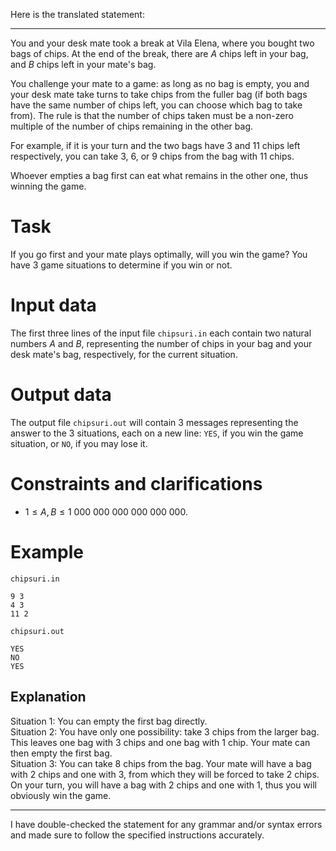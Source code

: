 Here is the translated statement:

---

You and your desk mate took a break at Vila Elena, where you bought two bags of chips. At the end of the break, there are $A$ chips left in your bag, and $B$ chips left in your mate's bag.

You challenge your mate to a game: as long as no bag is empty, you and your desk mate take turns to take chips from the fuller bag (if both bags have the same number of chips left, you can choose which bag to take from). The rule is that the number of chips taken must be a non-zero multiple of the number of chips remaining in the other bag.

For example, if it is your turn and the two bags have $3$ and $11$ chips left respectively, you can take $3$, $6$, or $9$ chips from the bag with $11$ chips.

Whoever empties a bag first can eat what remains in the other one, thus winning the game.

# Task

If you go first and your mate plays optimally, will you win the game? You have $3$ game situations to determine if you win or not.

# Input data

The first three lines of the input file `chipsuri.in` each contain two natural numbers $A$ and $B$, representing the number of chips in your bag and your desk mate's bag, respectively, for the current situation.

# Output data

The output file `chipsuri.out` will contain 3 messages representing the answer to the 3 situations, each on a new line: `YES`, if you win the game situation, or `NO`, if you may lose it.

# Constraints and clarifications

* $1 \leq A, B \leq 1\ 000\ 000\ 000\ 000\ 000\ 000$.

# Example

`chipsuri.in`
```
9 3
4 3
11 2
```

`chipsuri.out`
```
YES
NO
YES
```

## Explanation

Situation $1$: You can empty the first bag directly.  
Situation $2$: You have only one possibility: take $3$ chips from the larger bag. This leaves one bag with $3$ chips and one bag with $1$ chip. Your mate can then empty the first bag.  
Situation $3$: You can take $8$ chips from the bag. Your mate will have a bag with $2$ chips and one with $3$, from which they will be forced to take $2$ chips. On your turn, you will have a bag with $2$ chips and one with $1$, thus you will obviously win the game.  

---

I have double-checked the statement for any grammar and/or syntax errors and made sure to follow the specified instructions accurately.